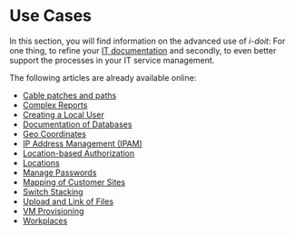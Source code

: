 # Use Cases

In this section, you will find information on the advanced use of _i-doit_: For one thing, to refine your [IT documentation](../glossary.md) and secondly, to even better support the processes in your IT service management.

The following articles are already available online:

*   [Cable patches and paths](./cable-patches-and-path.md)
*   [Complex Reports](./complex-reports.md)
*   [Creating a Local User](./creating-a-local-user.md)
*   [Documentation of Databases](./documentation-of-databases.md)
*   [Geo Coordinates](./geo-coordinates.md)
*   [IP Address Management (IPAM)](./ip-adress-management.md)
*   [Location-based Authorization](./location-bases-authorization.md)
*   [Locations](./locations.md)
*   [Manage Passwords](./manage-password.md)
*   [Mapping of Customer Sites](./mapping-of-customer-sites.md)
*   [Switch Stacking](./switch-stacking.md)
*   [Upload and Link of Files](./upload-and-link-files.md)
*   [VM Provisioning](./vm-provisioning.md)
*   [Workplaces](./wokplaces.md)
